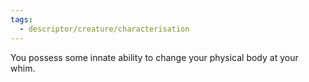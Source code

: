 ```yaml
---
tags:
  - descriptor/creature/characterisation
---
```

You possess some innate ability to change your physical body at your whim.